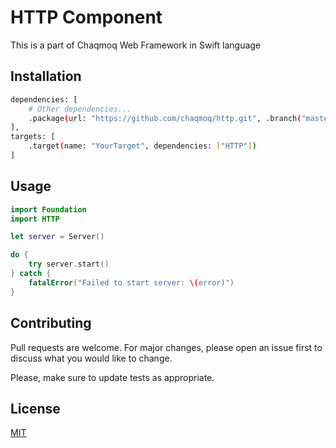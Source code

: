 # HTTP Component

This is a part of Chaqmoq Web Framework in Swift language

## Installation

```bash
dependencies: [
    # Other dependencies...
    .package(url: "https://github.com/chaqmoq/http.git", .branch("master"))
],
targets: [
    .target(name: "YourTarget", dependencies: ["HTTP"])
]
```

## Usage

```swift
import Foundation
import HTTP

let server = Server()

do {
    try server.start()
} catch {
    fatalError("Failed to start server: \(error)")
}
```

## Contributing
Pull requests are welcome. For major changes, please open an issue first to discuss what you would like to change.

Please, make sure to update tests as appropriate.

## License
[MIT](https://choosealicense.com/licenses/mit/)
